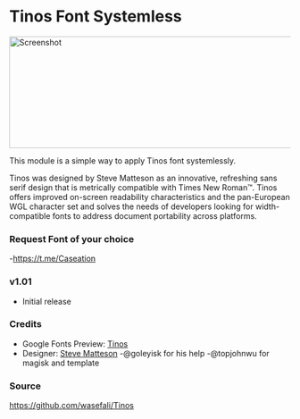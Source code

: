 # Tinos Font Systemless


<img src="https://il.static.1001fonts.net/t/i/tinos-font-4-original.png" height="200" width="525" alt="Screenshot">

This module is a simple way to apply Tinos font systemlessly. 


Tinos was designed by Steve Matteson as an innovative, refreshing sans serif design that is metrically compatible with Times New Roman™. Tinos offers improved on-screen readability characteristics and the pan-European WGL character set and solves the needs of developers looking for width-compatible fonts to address document portability across platforms.

### Request Font of your choice 
-https://t.me/Caseation


### v1.01
- Initial release

### Credits
- Google Fonts Preview: [Tinos](https://fonts.google.com/specimen/Tinos)
- Designer: [Steve Matteson](https://www.monotype.com/people/steve-matteson/) 
-@goleyisk for his help
-@topjohnwu for magisk and template
### Source
https://github.com/wasefali/Tinos
